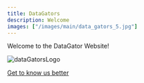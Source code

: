 ```yaml
---
title: DataGators
description: Welcome
images: ["/images/main/data_gators_5.jpg"]
---
```


Welcome to the DataGator Website!

![dataGatorsLogo](images/logos/dg_logo_1532x313.png)

[Get to know us better](/about "Get to know us better")
